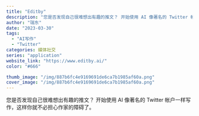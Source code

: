 ```yaml
---
title: "Editby"
description: "您是否发现自己很难想出有趣的推文？ 开始使用 AI 像著名的 Twitter 帐户一样写作，这样你就不必担心作家的障碍了"
author: "瑞东"
date: "2023-03-30"
tags:
  - "AI写作"
  - "Twitter"
categories: 媒体社交
series: "application"
website_link: "https://www.editby.ai/"
color: "#666"

thumb_image: "/img/887b6fc4e9169691de6ca7b1985af60a.png"
cover_image: "/img/887b6fc4e9169691de6ca7b1985af60a.png"
---
```


您是否发现自己很难想出有趣的推文？ 开始使用 AI 像著名的 Twitter 帐户一样写作，这样你就不必担心作家的障碍了。